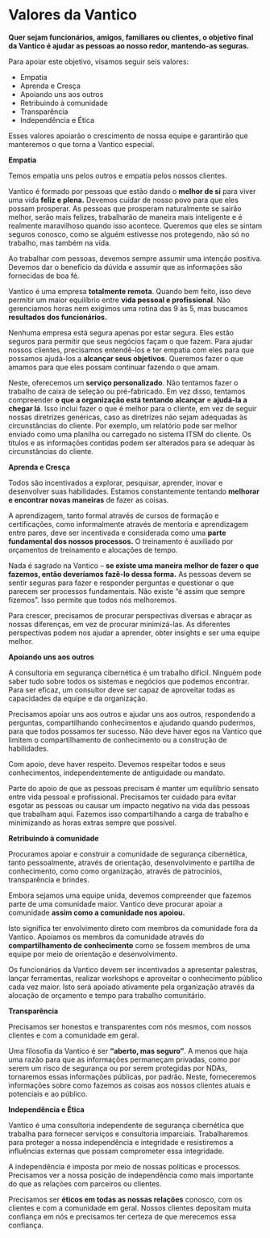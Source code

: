 # Valores da Vantico

**Quer sejam funcionários, amigos, familiares ou clientes, o objetivo final da Vantico é ajudar as pessoas ao nosso redor, mantendo-as seguras.**

Para apoiar este objetivo, visamos seguir seis valores:

* Empatia&#x20;
* Aprenda e Cresça&#x20;
* Apoiando uns aos outros&#x20;
* Retribuindo à comunidade&#x20;
* Transparência&#x20;
* Independência e Ética

Esses valores apoiarão o crescimento de nossa equipe e garantirão que manteremos o que torna a Vantico especial.

**Empatia**

Temos empatia uns pelos outros e empatia pelos nossos clientes.

Vantico é formado por pessoas que estão dando o **melhor de si** para viver uma vida **feliz e plena.** Devemos cuidar de nosso povo para que eles possam prosperar. As pessoas que prosperam naturalmente se sairão melhor, serão mais felizes, trabalharão de maneira mais inteligente e é realmente maravilhoso quando isso acontece. Queremos que eles se sintam seguros conosco, como se alguém estivesse nos protegendo, não só no trabalho, mas também na vida.

Ao trabalhar com pessoas, devemos sempre assumir uma intenção positiva. Devemos dar o benefício da dúvida e assumir que as informações são fornecidas de boa fé.

Vantico é uma empresa **totalmente remota**. Quando bem feito, isso deve permitir um maior equilíbrio entre **vida pessoal e profissional**. Não gerenciamos horas nem exigimos uma rotina das 9 às 5, mas buscamos **resultados dos funcionários.**

Nenhuma empresa está segura apenas por estar segura. Eles estão seguros para permitir que seus negócios façam o que fazem. Para ajudar nossos clientes, precisamos entendê-los e ter empatia com eles para que possamos ajudá-los a **alcançar seus objetivos**. Queremos fazer o que amamos para que eles possam continuar fazendo o que amam.

Neste, oferecemos um **serviço personalizado**. Não tentamos fazer o trabalho de caixa de seleção ou pré-fabricado. Em vez disso, tentamos compreender **o que a organização está tentando alcançar** e **ajudá-la a chegar lá**. Isso inclui fazer o que é melhor para o cliente, em vez de seguir nossas diretrizes genéricas, caso as diretrizes não sejam adequadas às circunstâncias do cliente. Por exemplo, um relatório pode ser melhor enviado como uma planilha ou carregado no sistema ITSM do cliente. Os títulos e as informações contidas podem ser alterados para se adequar às circunstâncias do cliente.

**Aprenda e Cresça**

Todos são incentivados a explorar, pesquisar, aprender, inovar e desenvolver suas habilidades. Estamos constantemente tentando **melhorar e encontrar novas maneiras** de fazer as coisas.

A aprendizagem, tanto formal através de cursos de formação e certificações, como informalmente através de mentoria e aprendizagem entre pares, deve ser incentivada e considerada como uma **parte fundamental dos nossos processos.** O treinamento é auxiliado por orçamentos de treinamento e alocações de tempo.

Nada é sagrado na Vantico – **se existe uma maneira melhor de fazer o que fazemos, então deveríamos fazê-lo dessa forma.** As pessoas devem se sentir seguras para fazer e responder perguntas e questionar o que parecem ser processos fundamentais. Não existe “é assim que sempre fizemos”. Isso permite que todos nós melhoremos.

Para crescer, precisamos de procurar perspectivas diversas e abraçar as nossas diferenças, em vez de procurar minimizá-las. As diferentes perspectivas podem nos ajudar a aprender, obter insights e ser uma equipe melhor.

**Apoiando uns aos outros**

A consultoria em segurança cibernética é um trabalho difícil. Ninguém pode saber tudo sobre todos os sistemas e negócios que podemos encontrar. Para ser eficaz, um consultor deve ser capaz de aproveitar todas as capacidades da equipe e da organização.

Precisamos apoiar uns aos outros e ajudar uns aos outros, respondendo a perguntas, compartilhando conhecimentos e ajudando quando pudermos, para que todos possamos ter sucesso. Não deve haver egos na Vantico que limitem o compartilhamento de conhecimento ou a construção de habilidades.

Com apoio, deve haver respeito. Devemos respeitar todos e seus conhecimentos, independentemente de antiguidade ou mandato.

Parte do apoio de que as pessoas precisam é manter um equilíbrio sensato entre vida pessoal e profissional. Precisamos ter cuidado para evitar esgotar as pessoas ou causar um impacto negativo na vida das pessoas que trabalham aqui. Fazemos isso compartilhando a carga de trabalho e minimizando as horas extras sempre que possível.

**Retribuindo à comunidade**

Procuramos apoiar e construir a comunidade de segurança cibernética, tanto pessoalmente, através de orientação, desenvolvimento e partilha de conhecimento, como como organização, através de patrocínios, transparência e brindes.

Embora sejamos uma equipe unida, devemos compreender que fazemos parte de uma comunidade maior. Vantico deve procurar apoiar a comunidade **assim como a comunidade nos apoiou.**

Isto significa ter envolvimento direto com membros da comunidade fora da Vantico. Apoiamos os membros da comunidade através do **compartilhamento de conhecimento** como se fossem membros de uma equipe por meio de orientação e desenvolvimento.

Os funcionários da Vantico devem ser incentivados a apresentar palestras, lançar ferramentas, realizar workshops e aproveitar o conhecimento público cada vez maior. Isto será apoiado ativamente pela organização através da alocação de orçamento e tempo para trabalho comunitário.

**Transparência**

Precisamos ser honestos e transparentes com nós mesmos, com nossos clientes e com a comunidade em geral.

Uma filosofia da Vantico é ser **“aberto, mas seguro”**. A menos que haja uma razão para que as informações permaneçam privadas, como por serem um risco de segurança ou por serem protegidas por NDAs, tornaremos essas informações públicas, por padrão. Neste, forneceremos informações sobre como fazemos as coisas aos nossos clientes atuais e potenciais e ao público.

**Independência e Ética**

Vantico é uma consultoria independente de segurança cibernética que trabalha para fornecer serviços e consultoria imparciais. Trabalharemos para proteger a nossa independência e integridade e resistiremos a influências externas que possam comprometer essa integridade.

A independência é imposta por meio de nossas políticas e processos. Precisamos ver a nossa posição de independência como mais importante do que as relações com parceiros ou clientes.

Precisamos ser **éticos em todas as nossas relações** conosco, com os clientes e com a comunidade em geral. Nossos clientes depositam muita confiança em nós e precisamos ter certeza de que merecemos essa confiança.
